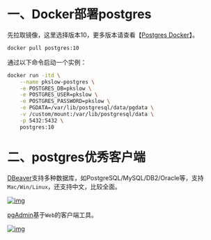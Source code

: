 # 一、Docker部署postgres

先拉取镜像，这里选择版本10，更多版本请查看【[Postgres Docker](https://hub.docker.com/_/postgres)】。

```bash
docker pull postgres:10
```

通过以下命令启动一个实例：

```bash
docker run -itd \
    --name pkslow-postgres \
    -e POSTGRES_DB=pkslow \
    -e POSTGRES_USER=pkslow \
    -e POSTGRES_PASSWORD=pkslow \
    -e PGDATA=/var/lib/postgresql/data/pgdata \
    -v /custom/mount:/var/lib/postgresql/data \
    -p 5432:5432 \
    postgres:10
```



# 二、postgres优秀客户端

[DBeaver](https://dbeaver.io/)支持多种数据库，如PostgreSQL/MySQL/DB2/Oracle等，支持`Mac/Win/Linux`，还支持中文，比较全面。

[![img](https://pkslow.oss-cn-shenzhen.aliyuncs.com/images/2020/10/docker-install-postgres.DBeaver.png)](https://pkslow.oss-cn-shenzhen.aliyuncs.com/images/2020/10/docker-install-postgres.DBeaver.png)

[pgAdmin](https://www.pgadmin.org/)基于`Web`的客户端工具。

[![img](https://pkslow.oss-cn-shenzhen.aliyuncs.com/images/2020/10/docker-install-postgres.pgAdmin.png)](https://pkslow.oss-cn-shenzhen.aliyuncs.com/images/2020/10/docker-install-postgres.pgAdmin.png)
